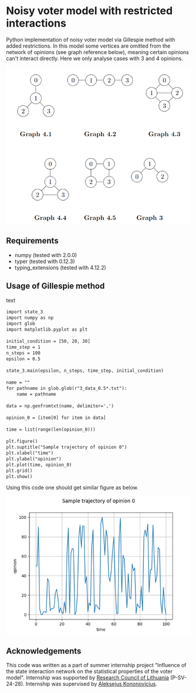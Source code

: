 # Noisy voter model with restricted interactions

Python implementation of noisy voter model via Gillespie method with added restrictions. In this model some vertices are omitted from the network of opinions (see graph reference below), meaning certain opinions can't interact directly. Here we only analyse cases with 3 and 4 opinions.
<div align="center">
  <img alt="graphs used in simulation" src="figs/graph_reference.png"/>
</div>

## Requirements

- numpy (tested with 2.0.0)
- typer (tested with 0.12.3)
- typing_extensions (tested with 4.12.2)

## Usage of Gillespie method
text
```
import state_3
import numpy as np
import glob
import matplotlib.pyplot as plt

initial_condition = [50, 20, 30]
time_step = 1
n_steps = 100
epsilon = 0.5

state_3.main(epsilon, n_steps, time_step, initial_condition)

name = ""
for pathname in glob.glob(r"3_data_0.5*.txt"):
    name = pathname

data = np.genfromtxt(name, delimiter=',')

opinion_0 = [item[0] for item in data]

time = list(range(len(opinion_0)))

plt.figure()
plt.suptitle("Sample trajectory of opinion 0")
plt.xlabel("time")
plt.ylabel("opinion")
plt.plot(time, opinion_0)
plt.grid()
plt.show()
```
Using this code one should get similar figure as below.
<div align="center">
  <img alt="sample" src="figs/sample.png"/>
</div>

## Acknowledgements

This code was written as a part of summer internship project "Influence of the state interaction network on the statistical properties of the voter model". Internship was supported by [Research Council of Lithuania](https://lmt.lrv.lt) (P-SV-24-28). Internship was supervised by [Aleksejus Kononovicius](https://kononovicius.lt).
